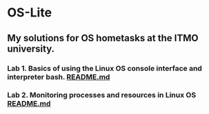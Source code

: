 # OS-Lite

## My solutions for OS hometasks at the ITMO university.

### Lab 1. Basics of using the Linux OS console interface and interpreter bash. [README.md](https://github.com/Ma-XD/OS-Lite/blob/main/lab1/README.md)

### Lab 2. Monitoring processes and resources in Linux OS [README.md](https://github.com/Ma-XD/OS-Lite/blob/main/lab2/README.md)
